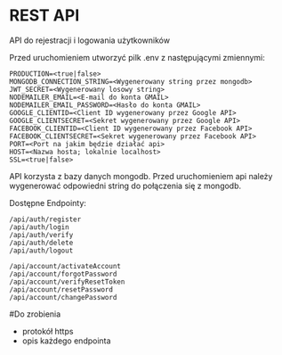 # REST API
 API do rejestracji i logowania użytkowników

Przed uruchomieniem utworzyć pilk .env z następującymi zmiennymi:

    PRODUCTION=<true|false>
    MONGODB_CONNECTION_STRING=<Wygenerowany string przez mongodb>
    JWT_SECRET=<Wygenerowany losowy string>
    NODEMAILER_EMAIL=<E-mail do konta GMAIL>
    NODEMAILER_EMAIL_PASSWORD=<Hasło do konta GMAIL>
    GOOGLE_CLIENTID=<Client ID wygenerowany przez Google API>
    GOOGLE_CLIENTSECRET=<Sekret wygenerowany przez Google API>
    FACEBOOK_CLIENTID=<Client ID wygenerowany przez Facebook API>
    FACEBOOK_CLIENTSECRET=<Sekret wygenerowany przez Facebook API>
    PORT=<Port na jakim będzie działać api>
    HOST=<Nazwa hosta; lokalnie localhost>
    SSL=<true|false>
 
 API korzysta z bazy danych mongodb. Przed uruchomieniem api należy wygenerować odpowiedni string do połączenia się z mongodb.
 
 Dostępne Endpointy: 
 
    /api/auth/register
    /api/auth/login
    /api/auth/verify
    /api/auth/delete
    /api/auth/logout
 
    /api/account/activateAccount
    /api/account/forgotPassword
    /api/account/verifyResetToken
    /api/account/resetPassword
    /api/account/changePassword
 
 
 #Do zrobienia
 - protokół https
 - opis każdego endpointa

